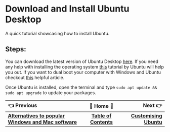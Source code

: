 # Download and Install Ubuntu Desktop

A quick tutorial showcasing how to install Ubuntu.

## Steps:

You can download the latest version of Ubuntu Desktop [here](http://www.ubuntu.com/download/desktop).
If you need any help with installing the operating system [this](http://www.ubuntu.com/download/desktop/install-ubuntu-desktop) tutorial by Ubuntu will help you out. If you want to dual boot your computer with Windows and Ubuntu checkout [this](https://help.ubuntu.com/community/WindowsDualBoot) helpful article.

Once Ubuntu is installed, open the terminal and type `sudo apt update && sudo apt upgrade` to update your packages.

:point_left: Previous | :book: Home :book: |  Next :point_right:
:---|:---:|---:
 [**Alternatives to popular Windows and Mac software**](Ubuntu-Software-Alternatives) | [**Table of Contents**](Setting-Up-Ubuntu-For-Programming) | [**Customising Ubuntu**](Ubuntu-Customising)